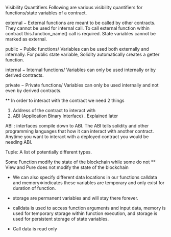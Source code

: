 Visibility Quantifiers
Following are various visibility quantifiers for functions/state variables of a contract.

external − External functions are meant to be called by other contracts. They cannot be used for internal call. To call external function within contract this.function_name() call is required. State variables cannot be marked as external.

public − Public functions/ Variables can be used both externally and internally. For public state variable, Solidity automatically creates a getter function.

internal − Internal functions/ Variables can only be used internally or by derived contracts.

private − Private functions/ Variables can only be used internally and not even by derived contracts.


** In order to interact with the contract we need 2 things
1. Address of the contract to interact with
2. ABI (Application Binary Interface) . Explained later

ABI : interfaces compile down to ABI.
The ABI tells solidity and other programming languages that how it can interact with another contract.
Anytime you want to interact with a deployed contract you would be needing ABI.


Tuple: A list of potentially different types.

Some Function modify the state of the blockchain while some do not
** View and Pure does not modify the state of the blockchain

* We can also specify different data locations in our functions
calldata and memory=>indicates these variables are temporary and only exist for duration of function.
* storage are permanent variables and will stay there forever.

* calldata is used to access function arguments and input data, memory is used for temporary storage within function execution, and storage is used for persistent storage of state variables.
* Call data is read only 